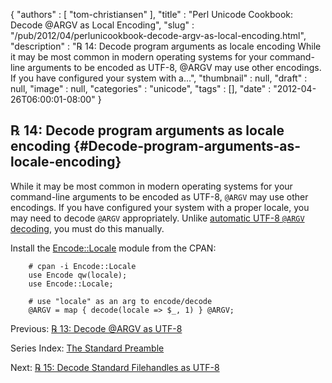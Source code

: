 {
   "authors" : [
      "tom-christiansen"
   ],
   "title" : "Perl Unicode Cookbook: Decode @ARGV as Local Encoding",
   "slug" : "/pub/2012/04/perlunicookbook-decode-argv-as-local-encoding.html",
   "description" : "℞ 14: Decode program arguments as locale encoding While it may be most common in modern operating systems for your command-line arguments to be encoded as UTF-8, @ARGV may use other encodings. If you have configured your system with a...",
   "thumbnail" : null,
   "draft" : null,
   "image" : null,
   "categories" : "unicode",
   "tags" : [],
   "date" : "2012-04-26T06:00:01-08:00"
}





℞ 14: Decode program arguments as locale encoding {#Decode-program-arguments-as-locale-encoding}
-------------------------------------------------

While it may be most common in modern operating systems for your
command-line arguments to be encoded as UTF-8, `@ARGV` may use other
encodings. If you have configured your system with a proper locale, you
may need to decode `@ARGV` appropriately. Unlike [automatic UTF-8
`@ARGV`
decoding](/media/_pub_2012_04_perlunicookbook-decode-argv-as-local-encoding/perlunicookbook-decode-argv-as-utf8.html),
you must do this manually.

Install the
[Encode::Locale](http://search.cpan.org/perldoc?Encode::Locale) module
from the CPAN:

        # cpan -i Encode::Locale
        use Encode qw(locale);
        use Encode::Locale;

        # use "locale" as an arg to encode/decode
        @ARGV = map { decode(locale => $_, 1) } @ARGV;

Previous: [℞ 13: Decode @ARGV as
UTF-8](/media/_pub_2012_04_perlunicookbook-decode-argv-as-local-encoding/perlunicookbook-decode-argv-as-utf8.html)

Series Index: [The Standard
Preamble](/media/_pub_2012_04_perlunicookbook-decode-argv-as-local-encoding/perlunicook-standard-preamble.html)

Next: [℞ 15: Decode Standard Filehandles as
UTF-8](/media/_pub_2012_04_perlunicookbook-decode-argv-as-local-encoding/perlunicook-decode-standard-filehandles-as-utf-8.html)


